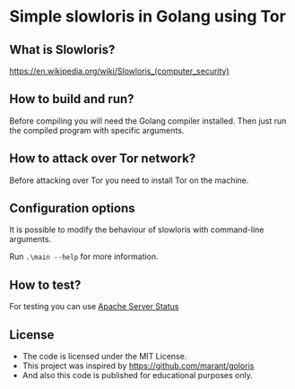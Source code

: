 # Simple slowloris in Golang using Tor

## What is Slowloris?
https://en.wikipedia.org/wiki/Slowloris_(computer_security)

## How to build and run?
Before compiling you will need the Golang compiler installed. Then just run the compiled program with specific arguments.

## How to attack over Tor network?
Before attacking over Tor you need to install Tor on the machine.

## Configuration options
It is possible to modify the behaviour of slowloris with command-line arguments.

Run `.\main --help` for more information.

## How to test?

For testing you can use [Apache Server Status](http://github.com/cernicc/apache-server-status)

## License
* The code is licensed under the MIT License.
* This project was inspired by https://github.com/marant/goloris
* And also this code is published for educational purposes only.